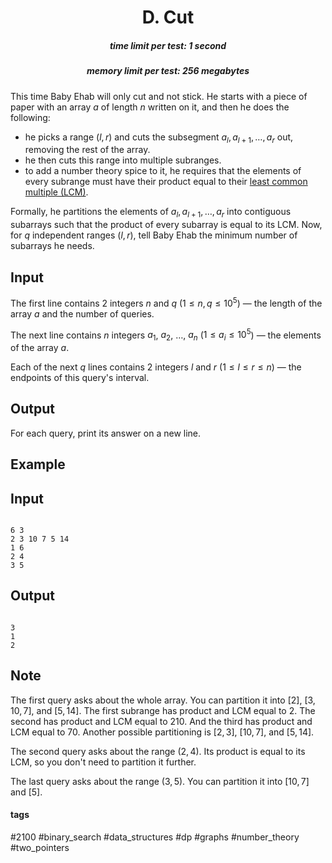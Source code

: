<h1 style='text-align: center;'> D. Cut</h1>

<h5 style='text-align: center;'>time limit per test: 1 second</h5>
<h5 style='text-align: center;'>memory limit per test: 256 megabytes</h5>

This time Baby Ehab will only cut and not stick. He starts with a piece of paper with an array $a$ of length $n$ written on it, and then he does the following:

* he picks a range $(l, r)$ and cuts the subsegment $a_l, a_{l + 1}, \ldots, a_r$ out, removing the rest of the array.
* he then cuts this range into multiple subranges.
* to add a number theory spice to it, he requires that the elements of every subrange must have their product equal to their [least common multiple (LCM)](https://en.wikipedia.org/wiki/Least_common_multiple).

Formally, he partitions the elements of $a_l, a_{l + 1}, \ldots, a_r$ into contiguous subarrays such that the product of every subarray is equal to its LCM. Now, for $q$ independent ranges $(l, r)$, tell Baby Ehab the minimum number of subarrays he needs.

## Input

The first line contains $2$ integers $n$ and $q$ ($1 \le n,q \le 10^5$) — the length of the array $a$ and the number of queries.

The next line contains $n$ integers $a_1$, $a_2$, $\ldots$, $a_n$ ($1 \le a_i \le 10^5$) — the elements of the array $a$.

Each of the next $q$ lines contains $2$ integers $l$ and $r$ ($1 \le l \le r \le n$) — the endpoints of this query's interval.

## Output

For each query, print its answer on a new line.

## Example

## Input


```

6 3
2 3 10 7 5 14
1 6
2 4
3 5

```
## Output


```

3
1
2

```
## Note

The first query asks about the whole array. You can partition it into $[2]$, $[3,10,7]$, and $[5,14]$. The first subrange has product and LCM equal to $2$. The second has product and LCM equal to $210$. And the third has product and LCM equal to $70$. Another possible partitioning is $[2,3]$, $[10,7]$, and $[5,14]$.

The second query asks about the range $(2,4)$. Its product is equal to its LCM, so you don't need to partition it further.

The last query asks about the range $(3,5)$. You can partition it into $[10,7]$ and $[5]$.



#### tags 

#2100 #binary_search #data_structures #dp #graphs #number_theory #two_pointers 